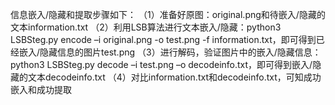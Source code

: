 信息嵌入/隐藏和提取步骤如下：
（1）准备好原图：original.png和待嵌入/隐藏的文本information.txt
（2）利用LSB算法进行文本嵌入/隐藏：python3 LSBSteg.py encode –i original.png -o test.png -f information.txt，即可得到已经嵌入/隐藏信息的图片test.png
（3）进行解码，验证图片中的嵌入/隐藏信息：python3 LSBSteg.py decode –i test.png –o decodeinfo.txt，即可得到嵌入/隐藏的文本decodeinfo.txt
（4）对比information.txt和decodeinfo.txt，可知成功嵌入和成功提取
